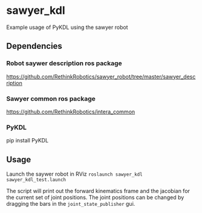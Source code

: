 # sawyer_kdl
Example usage of PyKDL using the sawyer robot

## Dependencies

### Robot saywer description ros package
https://github.com/RethinkRobotics/sawyer_robot/tree/master/sawyer_description

### Sawyer common ros package
https://github.com/RethinkRobotics/intera_common

### PyKDL
pip install PyKDL

## Usage
Launch the saywer robot in RViz
```roslaunch sawyer_kdl sawyer_kdl_test.launch```

The script will print out the forward kinematics frame and the jacobian for the current set of joint positions.
The joint positions can be changed by dragging the bars in the ```joint_state_publisher``` gui.
